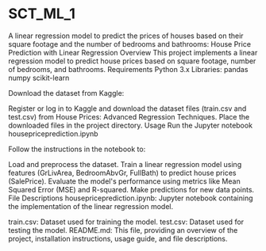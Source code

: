# SCT_ML_1
A linear regression model to predict the prices of houses based on their square footage and the number of bedrooms and bathrooms:
House Price Prediction with Linear Regression
Overview
This project implements a linear regression model to predict house prices based on square footage, number of bedrooms, and bathrooms. 
Requirements
Python 3.x
Libraries:
pandas
numpy
scikit-learn

Download the dataset from Kaggle:

Register or log in to Kaggle and download the dataset files (train.csv and test.csv) from House Prices: Advanced Regression Techniques.
Place the downloaded files in the project directory.
Usage
Run the Jupyter notebook housepriceprediction.ipynb 


Follow the instructions in the notebook to:

Load and preprocess the dataset.
Train a linear regression model using features (GrLivArea, BedroomAbvGr, FullBath) to predict house prices (SalePrice).
Evaluate the model's performance using metrics like Mean Squared Error (MSE) and R-squared.
Make predictions for new data points.
File Descriptions
housepriceprediction.ipynb: Jupyter notebook containing the implementation of the linear regression model.

train.csv: Dataset used for training the model.
test.csv: Dataset used for testing the model.
README.md: This file, providing an overview of the project, installation instructions, usage guide, and file descriptions.
